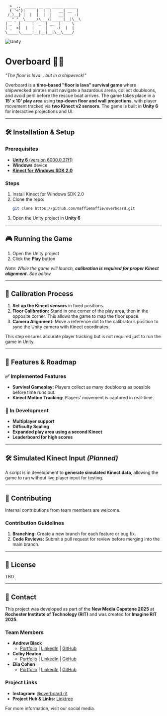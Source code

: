 ```
  >__,,  _____ __ __ _____ _____ 
  { '<'}|     |  |  |   __| __  |
 /_)__} |  |  |  |  |   __|    -(
 __"_"__\_____/\___/|_____|__|\__\
| _   |     |  _  | __  |     \
| _  <|  |  |     |    -(  |  |
\_____\_____|__|__|__|\__\____/
```
![Unity](https://img.shields.io/badge/Unity-100000?style=for-the-badge&logo=unity&logoColor=white)

# Overboard 🏴‍☠️
*"The floor is lava… but in a shipwreck!"*

Overboard is a **time-based "floor is lava" survival game** where shipwrecked pirates must navigate a hazardous arena, collect doubloons, and avoid peril before the rescue boat arrives. The game takes place in a **15' x 10' play area** using **top-down floor and wall projections**, with player movement tracked via **two Kinect v2 sensors**. The game is built in **Unity 6** for interactive projections and UI.

---

## 🛠️ Installation & Setup

### Prerequisites
- [**Unity 6** (version 6000.0.37f1)](https://unity.com/releases/unity-6-releases)
- **Windows** device
- [**Kinect for Windows SDK 2.0**](https://www.microsoft.com/en-us/download/details.aspx?id=44561)

### Steps
1. Install Kinect for Windows SDK 2.0
2. Clone the repo:
   ```sh  
   git clone https://github.com/maffiemaffie/overboard.git
   ```
3. Open the Unity project in **Unity 6**

---

## 🎮 Running the Game

1. Open the Unity project
2. Click the **Play** button

*Note: While the game will launch, **calibration is required for proper Kinect alignment.** See below.*

---

## 🎯 Calibration Process

1. **Set up the Kinect sensors** in fixed positions.
2. **Floor Calibration:** Stand in one corner of the play area, then in the opposite corner. This allows the game to map the floor space.
3. **Camera Alignment:** Move a reference dot to the calibrator’s position to sync the Unity camera with Kinect coordinates.

This step ensures accurate player tracking but is not required just to run the game in Unity.

---

## 🚀 Features & Roadmap

### ✅ Implemented Features
- **Survival Gameplay:** Players collect as many doubloons as possible before time runs out.
- **Kinect Motion Tracking:** Players' movement is captured in real-time.

### 🔄 In Development
- **Multiplayer support**
- **Difficulty Scaling**
- **Expanded play area using a second Kinect**
- **Leaderboard for high scores**

---

## 🛠️ Simulated Kinect Input *(Planned)*

A script is in development to **generate simulated Kinect data**, allowing the game to run without live player input for testing.

---

## 🤝 Contributing

Internal contributions from team members are welcome.

### Contribution Guidelines
1. **Branching:** Create a new branch for each feature or bug fix.
2. **Code Reviews:** Submit a pull request for review before merging into the main branch.

---

## 📜 License

TBD

---

## 📢 Contact

This project was developed as part of the **New Media Capstone 2025** at **Rochester Institute of Technology (RIT)** and was created for **Imagine RIT 2025**.

### Team Members
- **Andrew Black**
  - [Portfolio](https://blackandrew35.wixsite.com/portfolio) | [LinkedIn](https://www.linkedin.com/in/andrew-black-/) | [GitHub](https://github.com/AB-blackA)
- **Colby Heaton**
  - [Portfolio](https://people.rit.edu/clh5602/portfolio/) | [LinkedIn](https://www.linkedin.com/in/colby-heaton-4a304721b/) | [GitHub](https://github.com/clh5602/)
- **Elia Cohen**
  - [Portfolio](https://maffie.dev/) | [LinkedIn](https://www.linkedin.com/in/maffier/) | [GitHub](https://github.com/maffiemaffie)

### Project Links
- **Instagram:** [@overboard.rit](https://www.instagram.com/overboard.rit)
- **Project Hub & Links:** [Linktree](https://linktr.ee/overboardrit)

For more information, visit our social media.
